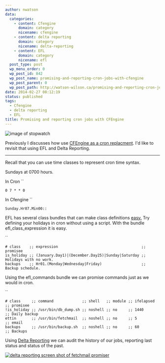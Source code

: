 ```yaml
---
author: nwatson
data:
  categories:
    - content: Cfengine
      domain: category
      nicename: cfengine
    - content: delta reporting
      domain: category
      nicename: delta-reporting
    - content: EFL
      domain: category
      nicename: efl
  post_type: post
  wp_menu_order: 0
  wp_post_id: 842
  wp_post_name: promising-and-reporting-cron-jobs-with-cfengine
  wp_post_parent: 0
  wp_post_path: http://watson-wilson.ca/promising-and-reporting-cron-jobs-with-cfengine/
date: 2014-02-27 08:12:19
status: published
tags:
  - Cfengine
  - delta reporting
  - EFL
title: Promising and reporting cron jobs with CFEngine
---
```

![image of stopwatch](http://watson-wilson.ca/static/images/stopwatch_13154_sm.gif)

Previously I discusses how use [CFEngine as a cron replacment](http://watson-wilson.ca/2011/09/cfengine-as-an-alternative-to-crond.html).
I'd like to revisit that using EFL and Delta Reporting.

---

Recall that you can use time classes to represent cron time syntax.

Sundays at 0700 hours.

In Cron ``

    0 7 * * 0

In Cfengine ``

    Sunday.Hr07.Min00::

EFL has several class bundles that can make class definitions [easy.](/bulding-cfengine-classes-using-efl/)
Try defining your holidays in cron without using a script. With the
bundle efl_class_expression it is easy.

``

    # class    ;; expression                                      ;; promisee
    is_holiday ;; (January.Day1)|(December.Day25)|Sunday|Saturday ;; Holidays with no work.
    backups    ;; Hr01.(Monday|Wednesday|Friday)                  ;; Backup schedule.

Using the efl_commands bundle we can promise commands just as we would
in cron.

``

    # class     ;; command             ;; shell   ;; module ;; ifelapsed ;; promisee
    !is_holiday ;; /usr/bin/db_dump.sh ;; noshell ;; no     ;; 1440      ;; Daily backup
    ettin       ;; /usr/bin/fetchmail  ;; noshell ;; no     ;; 5         ;; email
    backups     ;; /usr/bin/backup.sh  ;; noshell ;; no     ;; 60        ;; Backups

Using [Delta Reporting](/products/delta-reporting/) we can audit the
history of our jobs, reporting last status and status of the past.

[![delta reporting screen shot of fetchmail promiser](http://watson-wilson.ca/static/images/dr_efl_command_ss.png)](http://watson-wilson.ca/static/images/dr_efl_command_ss.png)
